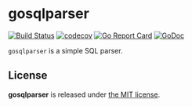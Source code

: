 # gosqlparser

[![Build Status](https://app.travis-ci.com/krasun/gosqlparser.svg?branch=main)](https://app.travis-ci.com/krasun/gosqlparser)
[![codecov](https://codecov.io/gh/krasun/gosqlparser/branch/main/graph/badge.svg?token=8NU6LR4FQD)](https://codecov.io/gh/krasun/gosqlparser)
[![Go Report Card](https://goreportcard.com/badge/github.com/krasun/gosqlparser)](https://goreportcard.com/report/github.com/krasun/gosqlparser)
[![GoDoc](https://godoc.org/https://godoc.org/github.com/krasun/gosqlparser?status.svg)](https://godoc.org/github.com/krasun/gosqlparser)

`gosqlparser` is a simple SQL parser. 

## License 

**gosqlparser** is released under [the MIT license](LICENSE).